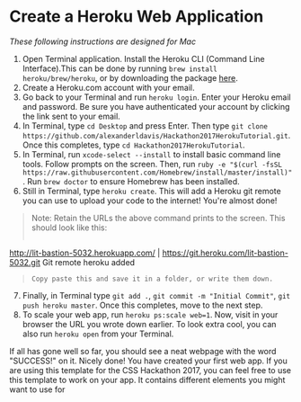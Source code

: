 # Create a Heroku Web Application

*These following instructions are designed for Mac*

1. Open Terminal application. Install the Heroku CLI (Command Line Interface).This can be done by running `brew install heroku/brew/heroku`, or by downloading the package [here](https://cli-assets.heroku.com/heroku-cli/channels/stable/heroku-cli.pkg).
2. Create a Heroku.com account with your email.
3. Go back to your Terminal and run `heroku login`. Enter your Heroku email and password. Be sure you have authenticated your account by clicking the link sent to your email.
4. In Terminal, type `cd Desktop` and press Enter. Then type `git clone https://github.com/alexanderldavis/Hackathon2017HerokuTutorial.git`. Once this completes, type `cd Hackathon2017HerokuTutorial`.
5. In Terminal, run `xcode-select --install` to install basic command line tools. Follow prompts on the screen. Then, run `ruby -e "$(curl -fsSL https://raw.githubusercontent.com/Homebrew/install/master/install)"`. Run `brew doctor` to ensure Homebrew has been installed.
6. Still in Terminal, type `heroku create`. This will add a Heroku git remote you can use to upload your code to the internet! You're almost done!
>Note:
>Retain the URLs the above command prints to the screen. This should look like this:
>```
http://lit-bastion-5032.herokuapp.com/ | https://git.heroku.com/lit-bastion-5032.git
Git remote heroku added
>```
>Copy paste this and save it in a folder, or write them down.

7. Finally, in Terminal type `git add .`, `git commit -m "Initial Commit"`, `git push heroku master`. Once this completes, move to the next step.
8. To scale your web app, run `heroku ps:scale web=1`. Now, visit in your browser the URL you wrote down earlier. To look extra cool, you can also run `heroku open` from your Terminal.

If all has gone well so far, you should see a neat webpage with the word "SUCCESS!" on it.
Nicely done! You have created your first web app. If you are using this template for the CSS Hackathon 2017, you can feel free to use this template to work on your app. It contains different elements you might want to use for

